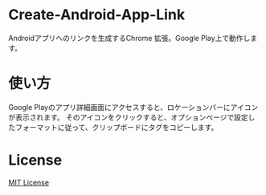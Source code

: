 # Create-Android-App-Link
Androidアプリへのリンクを生成するChrome 拡張。Google Play上で動作します。

# 使い方
Google Playのアプリ詳細画面にアクセスすると、ロケーションバーにアイコンが表示されます。
そのアイコンをクリックすると、オプションページで設定したフォーマットに従って、クリップボードにタグをコピーします。

# License
[MIT License](http://opensource.org/licenses/MIT)
